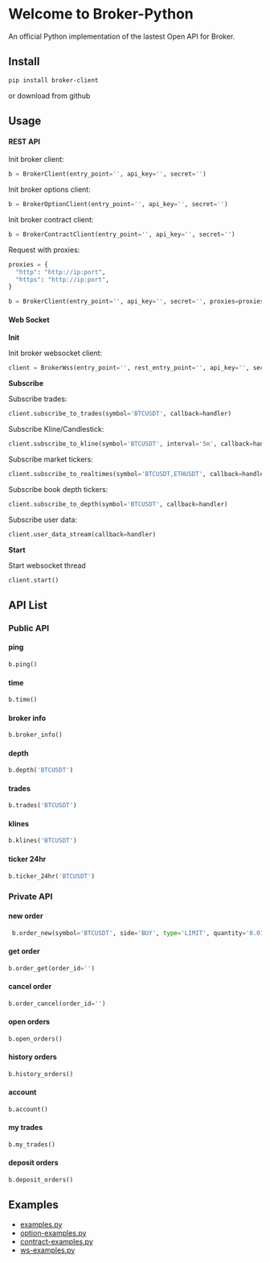 # Welcome to Broker-Python

An official Python implementation of the lastest Open API for Broker.

## Install

```bash
pip install broker-client
```

or download from github

## Usage

#### REST API

Init broker client:

```python
b = BrokerClient(entry_point='', api_key='', secret='')
```

Init broker options client:

```python
b = BrokerOptionClient(entry_point='', api_key='', secret='')
```

Init broker contract client:

```python
b = BrokerContractClient(entry_point='', api_key='', secret='')
```

Request with proxies:

```python
proxies = {
  "http": "http://ip:port",
  "https": "http://ip:port",
}

b = BrokerClient(entry_point='', api_key='', secret='', proxies=proxies)
```

#### Web Socket

**Init**

Init broker websocket client:

```python
client = BrokerWss(entry_point='', rest_entry_point='', api_key='', secret='')
```

**Subscribe**

Subscribe trades:

```python
client.subscribe_to_trades(symbol='BTCUSDT', callback=handler)
```

Subscribe Kline/Candlestick:

```python
client.subscribe_to_kline(symbol='BTCUSDT', interval='5m', callback=handler)
```

Subscribe market tickers:

```python
client.subscribe_to_realtimes(symbol='BTCUSDT,ETHUSDT', callback=handler)
```

Subscribe book depth tickers:

```python
client.subscribe_to_depth(symbol='BTCUSDT', callback=handler)
```

Subscribe user data:

```python
client.user_data_stream(callback=handler)
```

**Start**

Start websocket thread

```python
client.start()
```

## API List

### Public API

#### ping

```python
b.ping()
```

#### time

```python
b.time()
```

#### broker info

```python
b.broker_info()
```

#### depth

```python
b.depth('BTCUSDT')
```

#### trades

```python
b.trades('BTCUSDT')
```

#### klines

```python
b.klines('BTCUSDT')
```

#### ticker 24hr

```python
b.ticker_24hr('BTCUSDT')
```

### Private API

#### new order

```python
 b.order_new(symbol='BTCUSDT', side='BUY', type='LIMIT', quantity='0.01', price='1000', timeInForce='GTC')
```

#### get order

```python
b.order_get(order_id='')
```

#### cancel order

```python
b.order_cancel(order_id='')
```

#### open orders

```python
b.open_orders()
```

#### history orders

```python
b.history_orders()
```

#### account

```python
b.account()
```

#### my trades

```python
b.my_trades()
```

#### deposit orders

```python
b.deposit_orders()
```

## Examples

* [examples.py](https://github.com/OakExchange/OakExchangeAPI/tree/80a242629b65d7e63a52f4bdf8ef8810ce368c73/sdk/python/examples/examples.py)
* [option-examples.py](https://github.com/OakExchange/OakExchangeAPI/tree/80a242629b65d7e63a52f4bdf8ef8810ce368c73/sdk/python/examples/option-examples.py)
* [contract-examples.py](https://github.com/OakExchange/OakExchangeAPI/tree/80a242629b65d7e63a52f4bdf8ef8810ce368c73/sdk/python/examples/contract-examples.py)
* [ws-examples.py](https://github.com/OakExchange/OakExchangeAPI/tree/80a242629b65d7e63a52f4bdf8ef8810ce368c73/sdk/python/examples/ws-examples.py)

